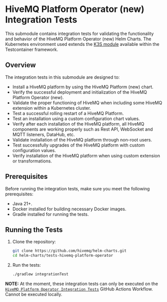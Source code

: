 # HiveMQ Platform Operator (new) Integration Tests

This submodule contains integration tests for validating the functionality and behavior of the HiveMQ Platform Operator (new) Helm Charts. The Kubernetes environment used extends the [K3S module](https://java.testcontainers.org/modules/k3s/) available within the Testcontainer framework.

## Overview

The integration tests in this submodule are designed to:

- Install a HiveMQ platform by using the HiveMQ Platform (new) chart.
- Verify the successful deployment and initialization of the HiveMQ Platform Operator (new).
- Validate the proper functioning of HiveMQ when including some HiveMQ extension within a Kubernetes cluster.
- Test a successful rolling restart of a HiveMQ Platform. 
- Test an installation using a custom configuration chart values.
- Verify after each installation of the HiveMQ platform, all HiveMQ components are working properly such as Rest API, WebSocket and MQTT listeners, DataHub, etc.
- Validate installation of the HiveMQ platform through non-root users.
- Test successfully upgrades of the HiveMQ platform with custom configuration values.
- Verify installation of the HiveMQ platform when using custom extension or transformations.

## Prerequisites

Before running the integration tests, make sure you meet the following prerequisites:

- Java 21+.
- Docker installed for building necessary Docker images.
- Gradle installed for running the tests.

## Running the Tests

1. Clone the repository:

   ```bash
   git clone https://github.com/hivemq/helm-charts.git
   cd helm-charts/tests-hivemq-platform-operator
   ```

2. Run the tests:

   ```bash
   ./gradlew integrationTest
   ```

**NOTE:** At the moment, these integration tests can only be executed on the [`HiveMQ Platform Operator Integration Tests`](../.github/workflows/hivemq-platform-operator-integration-test.yml) GitHub Actions Workflow. Cannot be executed locally.
